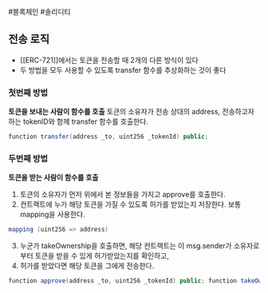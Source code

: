 ---
---

#블록체인 #솔리디티 

## 전송 로직
+ [[ERC-721]]에서는 토큰을 전송할 때 2개의 다른 방식이 있다
+ 두 방법을 모두 사용할 수 있도록 transfer 함수를 추상화하는 것이 좋다

### 첫번째 방법
**토큰을 보내는 사람이 함수를 호출**
토큰의 소유자가 전송 상대의 address, 전송하고자 하는 tokenID와 함께 transfer 함수를 호출한다.

``` Java
function transfer(address _to, uint256 _tokenId) public;
```

### 두번째 방법
**토큰을 받는 사람이 함수를 호출**
1. 토큰의 소유자가 먼저 위에서 본 정보들을 가지고 approve를 호출한다.
2. 컨트랙트에 누가 해당 토큰을 가질 수 있도록 허가를 받았는지 저장한다. 보통 mapping을 사용한다.
```Java
mapping (uint256 => address)
```
3. 누군가 takeOwnership을 호출하면, 해당 컨트랙트는 이 msg.sender가 소유자로부터 토큰을 받을 수 있게 허가받았는지를 확인하고,
4. 허가를 받았다면 해당 토큰을 그에게 전송한다.

```Java
function approve(address _to, uint256 _tokenId) public; function takeOwnership(uint256 _tokenId) public;
```
